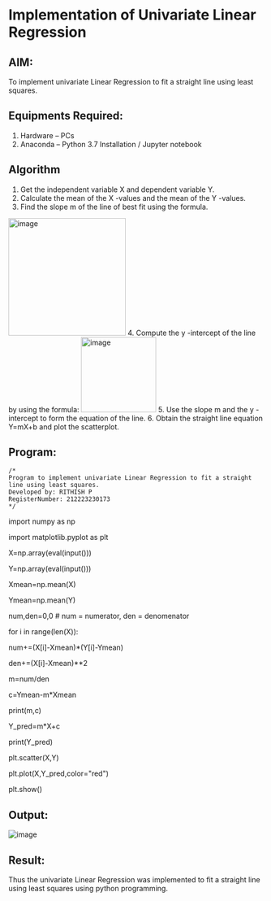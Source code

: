 # Implementation of Univariate Linear Regression
## AIM:
To implement univariate Linear Regression to fit a straight line using least squares.

## Equipments Required:
1. Hardware – PCs
2. Anaconda – Python 3.7 Installation / Jupyter notebook

## Algorithm
1. Get the independent variable X and dependent variable Y.
2. Calculate the mean of the X -values and the mean of the Y -values.
3. Find the slope m of the line of best fit using the formula. 
<img width="231" alt="image" src="https://user-images.githubusercontent.com/93026020/192078527-b3b5ee3e-992f-46c4-865b-3b7ce4ac54ad.png">
4. Compute the y -intercept of the line by using the formula:
<img width="148" alt="image" src="https://user-images.githubusercontent.com/93026020/192078545-79d70b90-7e9d-4b85-9f8b-9d7548a4c5a4.png">
5. Use the slope m and the y -intercept to form the equation of the line.
6. Obtain the straight line equation Y=mX+b and plot the scatterplot.

## Program:
```
/*
Program to implement univariate Linear Regression to fit a straight line using least squares.
Developed by: RITHISH P
RegisterNumber: 212223230173 
*/
```
import numpy as np

import matplotlib.pyplot as plt

X=np.array(eval(input()))

Y=np.array(eval(input()))

Xmean=np.mean(X)

Ymean=np.mean(Y)

num,den=0,0 # num = numerator, den = denomenator

for i in range(len(X)):

  num+=(X[i]-Xmean)*(Y[i]-Ymean)
  
  den+=(X[i]-Xmean)**2
  
m=num/den

c=Ymean-m*Xmean

print(m,c)

Y_pred=m*X+c

print(Y_pred)

plt.scatter(X,Y)

plt.plot(X,Y_pred,color="red")

plt.show()
## Output:
![image](https://github.com/RITHISHlearn/Find-the-best-fit-line-using-Least-Squares-Method/assets/145446645/e49bf844-e0c3-445b-96ef-f5bdde243388)



## Result:
Thus the univariate Linear Regression was implemented to fit a straight line using least squares using python programming.
